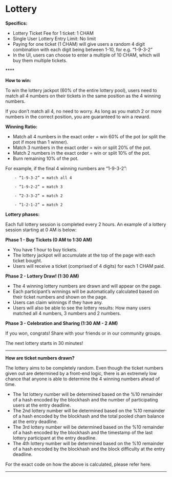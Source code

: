 # Lottery

**Specifics:**

* Lottery Ticket Fee for 1 ticket: 1 CHAM 
* Single User Lottery Entry Limit: No limit
* Paying for one ticket \(1 CHAM\) will give users a random 4 digit combination with each digit being between 1-10, for e.g. “1-9-3-2”
* In the UI, users can choose to enter a multiple of 10 CHAM, which will buy them multiple tickets. 

\*\*\*\*

**How to win:**

To win the lottery jackpot \(60% of the entire lottery pool\), users need to match all 4 numbers on their tickets in the same position as the 4 winning numbers.

If you don’t match all 4, no need to worry. As long as you match 2 or more numbers in the correct position, you are guaranteed to win a reward.  


**Winning Ratio:**

* Match all 4 numbers in the exact order = win 60% of the pot \(or split the pot if more than 1 winner\). 
* Match 3 numbers in the exact order = win or split 20% of the pot.
* Match 2 numbers in the exact order = win or split 10% of the pot.
* Burn remaining 10% of the pot.

For example, if the final 4 winning numbers are “1-9-3-2”:  


        - “1-9-3-2” = match all 4

        - “1-9-2-2” = match 3

        - “2-3-3-2” = match 2

        - “1-2-1-2” = match 2  




**Lottery phases:**  


Each full lottery session is completed every 2 hours. An example of a lottery session starting at 0 AM is below:  


**Phase 1 - Buy Tickets \(0 AM to 1:30 AM\)**

* You have 1 hour to buy tickets. 
* The lottery jackpot will accumulate at the top of the page with each ticket bought.
* Users will receive a ticket \(comprised of 4 digits\) for each 1 CHAM paid.

**Phase 2 - Lottery Draw! \(1:30 AM\)**

* The 4 winning lottery numbers are drawn and will appear on the page. 
* Each participant’s winnings will be automatically calculated based on their ticket numbers and shown on the page.
* Users can claim winnings if they have any.
* Users will also be able to see the lottery results: How many users matched all 4 numbers, 3 numbers and 2 numbers. 

**Phase 3 - Celebration and Sharing \(1:30 AM - 2 AM\)**

If you won, congrats! Share with your friends or in our community groups.

The next lottery starts in 30 minutes!  
  
****

**How are ticket numbers drawn?**  


The lottery aims to be completely random. Even though the ticket numbers given out are determined by a front-end logic, there is an extremely low chance that anyone is able to determine the 4 winning numbers ahead of time.  


* The 1st lottery number will be determined based on the %10 remainder of a hash encoded by the blockhash and the number of participating users at the entry deadline.
* The 2nd lottery number will be determined based on the %10 remainder of a hash encoded by the blockhash and the total pooled cham balance at the entry deadline.
* The 3rd lottery number will be determined based on the %10 remainder of a hash encoded by the blockhash and the timestamp of the last lottery participant at the entry deadline.
* The 4th lottery number will be determined based on the %10 remainder of a hash encoded by the blockhash and the block difficulty at the entry deadline.

For the exact code on how the above is calculated, please refer here.  
  
****

